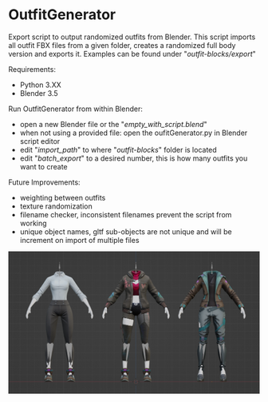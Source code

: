 # OutfitGenerator
Export script to output randomized outfits from Blender.
This script imports all outfit FBX files from a given folder, creates a randomized full body version and exports it.
Examples can be found under "*outfit-blocks/export*"

Requirements:
* Python 3.XX
* Blender 3.5

Run OutfitGenerator from within Blender:
* open a new Blender file or the "*empty_with_script.blend*"
* when not using a provided file: open the oufitGenerator.py in Blender script editor
* edit "*import_path*" to where "*outfit-blocks*" folder is located
* edit "*batch_export*" to a desired number, this is how many outfits you want to create

Future Improvements:
* weighting between outfits
* texture randomization
* filename checker, inconsistent filenames prevent the script from working
* unique object names, gltf sub-objects are not unique and will be increment on import of multiple files


![Armature Outfits Rndm Screenshot](Armature_Outfits_Rndm.png)

